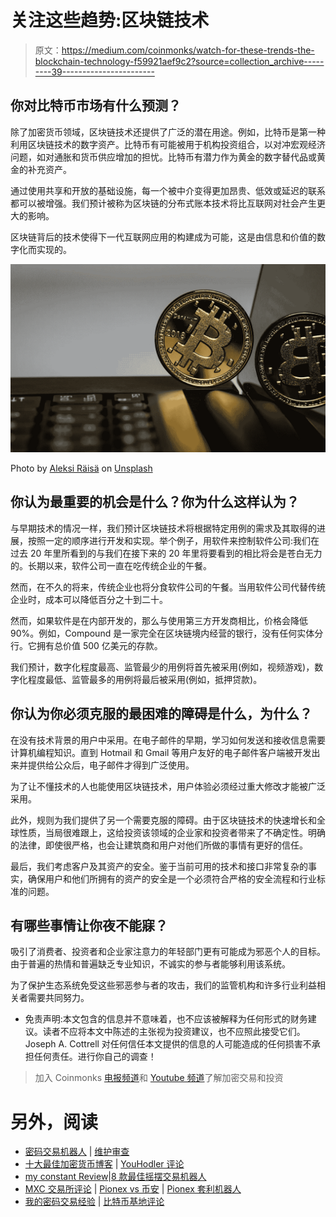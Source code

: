 # 关注这些趋势:区块链技术

> 原文：<https://medium.com/coinmonks/watch-for-these-trends-the-blockchain-technology-f59921aef9c2?source=collection_archive---------39----------------------->

## 你对比特币市场有什么预测？

除了加密货币领域，区块链技术还提供了广泛的潜在用途。例如，比特币是第一种利用区块链技术的数字资产。比特币有可能被用于机构投资组合，以对冲宏观经济问题，如对通胀和货币供应增加的担忧。比特币有潜力作为黄金的数字替代品或黄金的补充资产。

通过使用共享和开放的基础设施，每一个被中介变得更加昂贵、低效或延迟的联系都可以被增强。我们预计被称为区块链的分布式账本技术将比互联网对社会产生更大的影响。

区块链背后的技术使得下一代互联网应用的构建成为可能，这是由信息和价值的数字化而实现的。

![](img/b57a617f15cb260a0387763fbb719e83.png)

Photo by [Aleksi Räisä](https://unsplash.com/@denarium_bitcoin?utm_source=unsplash&utm_medium=referral&utm_content=creditCopyText) on [Unsplash](https://unsplash.com/s/photos/bitcoin?utm_source=unsplash&utm_medium=referral&utm_content=creditCopyText)

## 你认为最重要的机会是什么？你为什么这样认为？

与早期技术的情况一样，我们预计区块链技术将根据特定用例的需求及其取得的进展，按照一定的顺序进行开发和实现。举个例子，用软件来控制软件公司:我们在过去 20 年里所看到的与我们在接下来的 20 年里将要看到的相比将会是苍白无力的。长期以来，软件公司一直在吃传统企业的午餐。

然而，在不久的将来，传统企业也将分食软件公司的午餐。当用软件公司代替传统企业时，成本可以降低百分之十到二十。

然而，如果软件是在内部开发的，那么与使用第三方开发商相比，价格会降低 90%。例如，Compound 是一家完全在区块链境内经营的银行，没有任何实体分行。它拥有总价值 500 亿美元的存款。

我们预计，数字化程度最高、监管最少的用例将首先被采用(例如，视频游戏)，数字化程度最低、监管最多的用例将最后被采用(例如，抵押贷款)。

## 你认为你必须克服的最困难的障碍是什么，为什么？

在没有技术背景的用户中采用。在电子邮件的早期，学习如何发送和接收信息需要计算机编程知识。直到 Hotmail 和 Gmail 等用户友好的电子邮件客户端被开发出来并提供给公众后，电子邮件才得到广泛使用。

为了让不懂技术的人也能使用区块链技术，用户体验必须经过重大修改才能被广泛采用。

此外，规则为我们提供了另一个需要克服的障碍。由于区块链技术的快速增长和全球性质，当局很难跟上，这给投资该领域的企业家和投资者带来了不确定性。明确的法律，即使很严格，也会让建筑商和用户对他们所做的事情有更好的信任。

最后，我们考虑客户及其资产的安全。鉴于当前可用的技术和接口非常复杂的事实，确保用户和他们所拥有的资产的安全是一个必须符合严格的安全流程和行业标准的问题。

## 有哪些事情让你夜不能寐？

吸引了消费者、投资者和企业家注意力的年轻部门更有可能成为邪恶个人的目标。由于普遍的热情和普遍缺乏专业知识，不诚实的参与者能够利用该系统。

为了保护生态系统免受这些邪恶参与者的攻击，我们的监管机构和许多行业利益相关者需要共同努力。

*   免责声明:本文包含的信息并不意味着，也不应该被解释为任何形式的财务建议。读者不应将本文中陈述的主张视为投资建议，也不应照此接受它们。Joseph A. Cottrell 对任何信任本文提供的信息的人可能造成的任何损害不承担任何责任。进行你自己的调查！

> 加入 Coinmonks [电报频道](https://t.me/coincodecap)和 [Youtube 频道](https://www.youtube.com/c/coinmonks/videos)了解加密交易和投资

# 另外，阅读

*   [密码交易机器人](/coinmonks/crypto-trading-bot-c2ffce8acb2a) | [维护审查](https://coincodecap.com/uphold-review)
*   [十大最佳加密货币博客](https://coincodecap.com/best-cryptocurrency-blogs) | [YouHodler 评论](https://coincodecap.com/youhodler-review)
*   [my constant Review](https://coincodecap.com/myconstant-review)|[8 款最佳摇摆交易机器人](https://coincodecap.com/best-swing-trading-bots)
*   [MXC 交易所评论](/coinmonks/mxc-exchange-review-3af0ec1cba8c) | [Pionex vs 币安](https://coincodecap.com/pionex-vs-binance) | [Pionex 套利机器人](https://coincodecap.com/pionex-arbitrage-bot)
*   [我的密码交易经验](/coinmonks/my-experience-with-crypto-copy-trading-d6feb2ce3ac5) | [比特币基地评论](/coinmonks/coinbase-review-6ef4e0f56064)